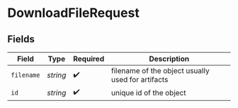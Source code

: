 # DownloadFileRequest


## Fields

| Field                                             | Type                                              | Required                                          | Description                                       |
| ------------------------------------------------- | ------------------------------------------------- | ------------------------------------------------- | ------------------------------------------------- |
| `filename`                                        | *string*                                          | :heavy_check_mark:                                | filename of the object usually used for artifacts |
| `id`                                              | *string*                                          | :heavy_check_mark:                                | unique id of the object                           |